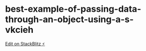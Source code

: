 # best-example-of-passing-data-through-an-object-using-a-s-vkcieh

[Edit on StackBlitz ⚡️](https://stackblitz.com/edit/best-example-of-passing-data-through-an-object-using-a-s-vkcieh)